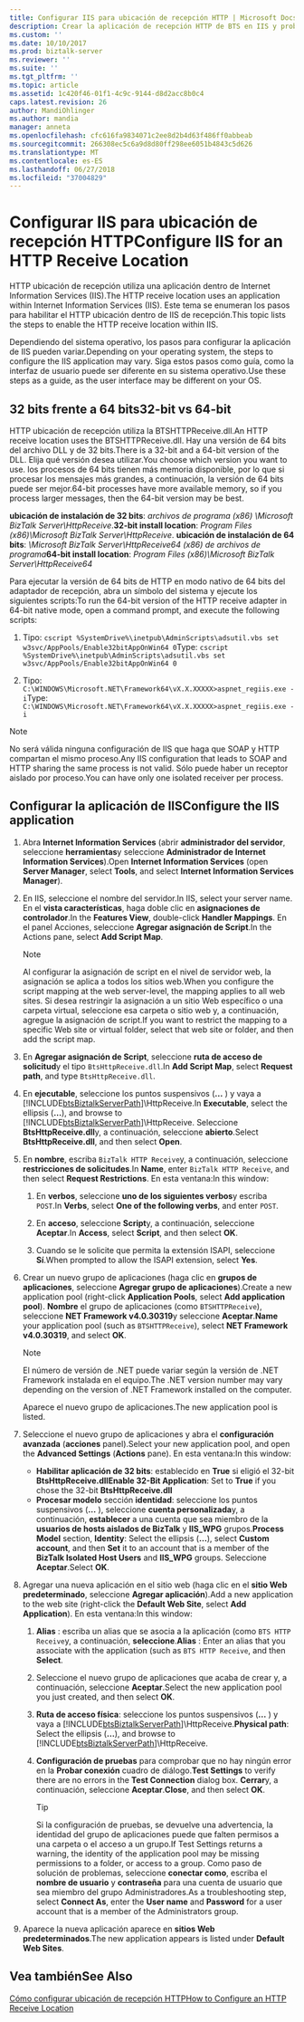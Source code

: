```yaml
---
title: Configurar IIS para ubicación de recepción HTTP | Microsoft Docs
description: Crear la aplicación de recepción HTTP de BTS en IIS y probar la configuración del grupo de aplicación de BizTalk Server
ms.custom: ''
ms.date: 10/10/2017
ms.prod: biztalk-server
ms.reviewer: ''
ms.suite: ''
ms.tgt_pltfrm: ''
ms.topic: article
ms.assetid: 1c420f46-01f1-4c9c-9144-d8d2acc8b0c4
caps.latest.revision: 26
author: MandiOhlinger
ms.author: mandia
manager: anneta
ms.openlocfilehash: cfc616fa9834071c2ee8d2b4d63f486ff0abbeab
ms.sourcegitcommit: 266308ec5c6a9d8d80ff298ee6051b4843c5d626
ms.translationtype: MT
ms.contentlocale: es-ES
ms.lasthandoff: 06/27/2018
ms.locfileid: "37004829"
---
```

# <a name="configure-iis-for-an-http-receive-location"></a><span data-ttu-id="fcacd-103">Configurar IIS para ubicación de recepción HTTP</span><span class="sxs-lookup"><span data-stu-id="fcacd-103">Configure IIS for an HTTP Receive Location</span></span>
<span data-ttu-id="fcacd-104">HTTP ubicación de recepción utiliza una aplicación dentro de Internet Information Services (IIS).</span><span class="sxs-lookup"><span data-stu-id="fcacd-104">The HTTP receive location uses an application within Internet Information Services (IIS).</span></span> <span data-ttu-id="fcacd-105">Este tema se enumeran los pasos para habilitar el HTTP ubicación dentro de IIS de recepción.</span><span class="sxs-lookup"><span data-stu-id="fcacd-105">This topic lists the steps to enable the HTTP receive location within IIS.</span></span> 

<span data-ttu-id="fcacd-106">Dependiendo del sistema operativo, los pasos para configurar la aplicación de IIS pueden variar.</span><span class="sxs-lookup"><span data-stu-id="fcacd-106">Depending on your operating system, the steps to configure the IIS application may vary.</span></span> <span data-ttu-id="fcacd-107">Siga estos pasos como guía, como la interfaz de usuario puede ser diferente en su sistema operativo.</span><span class="sxs-lookup"><span data-stu-id="fcacd-107">Use these steps as a guide, as the user interface may be different on your OS.</span></span>
  
## <a name="32-bit-vs-64-bit"></a><span data-ttu-id="fcacd-108">32 bits frente a 64 bits</span><span class="sxs-lookup"><span data-stu-id="fcacd-108">32-bit vs 64-bit</span></span>

<span data-ttu-id="fcacd-109">HTTP ubicación de recepción utiliza la BTSHTTPReceive.dll.</span><span class="sxs-lookup"><span data-stu-id="fcacd-109">An HTTP receive location uses the BTSHTTPReceive.dll.</span></span> <span data-ttu-id="fcacd-110">Hay una versión de 64 bits del archivo DLL y de 32 bits.</span><span class="sxs-lookup"><span data-stu-id="fcacd-110">There is a 32-bit and a 64-bit version of the DLL.</span></span> <span data-ttu-id="fcacd-111">Elija qué versión desea utilizar.</span><span class="sxs-lookup"><span data-stu-id="fcacd-111">You choose which version you want to use.</span></span> <span data-ttu-id="fcacd-112">los procesos de 64 bits tienen más memoria disponible, por lo que si procesar los mensajes más grandes, a continuación, la versión de 64 bits puede ser mejor.</span><span class="sxs-lookup"><span data-stu-id="fcacd-112">64-bit processes have more available memory, so if you process larger messages, then the 64-bit version may be best.</span></span> 

<span data-ttu-id="fcacd-113">**ubicación de instalación de 32 bits**: *archivos de programa (x86) \Microsoft BizTalk Server\HttpReceive*.</span><span class="sxs-lookup"><span data-stu-id="fcacd-113">**32-bit install location**: *Program Files (x86)\Microsoft BizTalk Server\HttpReceive*.</span></span>
<span data-ttu-id="fcacd-114">**ubicación de instalación de 64 bits**: *\Microsoft BizTalk Server\HttpReceive64 (x86) de archivos de programa*</span><span class="sxs-lookup"><span data-stu-id="fcacd-114">**64-bit install location**: *Program Files (x86)\Microsoft BizTalk Server\HttpReceive64*</span></span>

<span data-ttu-id="fcacd-115">Para ejecutar la versión de 64 bits de HTTP en modo nativo de 64 bits del adaptador de recepción, abra un símbolo del sistema y ejecute los siguientes scripts:</span><span class="sxs-lookup"><span data-stu-id="fcacd-115">To run the 64-bit version of the HTTP receive adapter in 64-bit native mode,  open a command prompt, and execute the following scripts:</span></span>  

1. <span data-ttu-id="fcacd-116">Tipo: `cscript %SystemDrive%\inetpub\AdminScripts\adsutil.vbs set w3svc/AppPools/Enable32bitAppOnWin64 0`</span><span class="sxs-lookup"><span data-stu-id="fcacd-116">Type: `cscript %SystemDrive%\inetpub\AdminScripts\adsutil.vbs set w3svc/AppPools/Enable32bitAppOnWin64 0`</span></span>  

2. <span data-ttu-id="fcacd-117">Tipo: `C:\WINDOWS\Microsoft.NET\Framework64\vX.X.XXXXX>aspnet_regiis.exe -i`</span><span class="sxs-lookup"><span data-stu-id="fcacd-117">Type: `C:\WINDOWS\Microsoft.NET\Framework64\vX.X.XXXXX>aspnet_regiis.exe -i`</span></span>  
  
> [!NOTE]
>  <span data-ttu-id="fcacd-118">No será válida ninguna configuración de IIS que haga que SOAP y HTTP compartan el mismo proceso.</span><span class="sxs-lookup"><span data-stu-id="fcacd-118">Any IIS configuration that leads to SOAP and HTTP sharing the same process is not valid.</span></span> <span data-ttu-id="fcacd-119">Sólo puede haber un receptor aislado por proceso.</span><span class="sxs-lookup"><span data-stu-id="fcacd-119">You can have only one isolated receiver per process.</span></span>  
  
##  <a name="configure-the-iis-application"></a><span data-ttu-id="fcacd-120">Configurar la aplicación de IIS</span><span class="sxs-lookup"><span data-stu-id="fcacd-120">Configure the IIS application</span></span>
  
1. <span data-ttu-id="fcacd-121">Abra **Internet Information Services** (abrir **administrador del servidor**, seleccione **herramientas**y seleccione **Administrador de Internet Information Services**).</span><span class="sxs-lookup"><span data-stu-id="fcacd-121">Open **Internet Information Services** (open **Server Manager**, select **Tools**, and select **Internet Information Services Manager**).</span></span> 
  
2. <span data-ttu-id="fcacd-122">En IIS, seleccione el nombre del servidor.</span><span class="sxs-lookup"><span data-stu-id="fcacd-122">In IIS, select your server name.</span></span> <span data-ttu-id="fcacd-123">En el **vista características**, haga doble clic en **asignaciones de controlador**.</span><span class="sxs-lookup"><span data-stu-id="fcacd-123">In the **Features View**, double-click **Handler Mappings**.</span></span> <span data-ttu-id="fcacd-124">En el panel Acciones, seleccione **Agregar asignación de Script**.</span><span class="sxs-lookup"><span data-stu-id="fcacd-124">In the Actions pane, select **Add Script Map**.</span></span>  
  
   > [!NOTE]
   >  <span data-ttu-id="fcacd-125">Al configurar la asignación de script en el nivel de servidor web, la asignación se aplica a todos los sitios web.</span><span class="sxs-lookup"><span data-stu-id="fcacd-125">When you configure the script mapping at the web server-level, the mapping applies to all web sites.</span></span> <span data-ttu-id="fcacd-126">Si desea restringir la asignación a un sitio Web específico o una carpeta virtual, seleccione esa carpeta o sitio web y, a continuación, agregue la asignación de script.</span><span class="sxs-lookup"><span data-stu-id="fcacd-126">If you want to restrict the mapping to a specific Web site or virtual folder, select that web site or folder, and then add the script map.</span></span>  
  
3. <span data-ttu-id="fcacd-127">En **Agregar asignación de Script**, seleccione **ruta de acceso de solicitud**y el tipo `BtsHttpReceive.dll`.</span><span class="sxs-lookup"><span data-stu-id="fcacd-127">In **Add Script Map**, select **Request path**, and type `BtsHttpReceive.dll`.</span></span>  
  
4. <span data-ttu-id="fcacd-128">En **ejecutable**, seleccione los puntos suspensivos (**...** ) y vaya a [!INCLUDE[btsBiztalkServerPath](../includes/btsbiztalkserverpath-md.md)]\HttpReceive.</span><span class="sxs-lookup"><span data-stu-id="fcacd-128">In **Executable**, select the ellipsis (**…**), and browse to [!INCLUDE[btsBiztalkServerPath](../includes/btsbiztalkserverpath-md.md)]\HttpReceive.</span></span> <span data-ttu-id="fcacd-129">Seleccione **BtsHttpReceive.dll**y, a continuación, seleccione **abierto**.</span><span class="sxs-lookup"><span data-stu-id="fcacd-129">Select **BtsHttpReceive.dll**, and then select **Open**.</span></span>  
  
5. <span data-ttu-id="fcacd-130">En **nombre**, escriba `BizTalk HTTP Receive`y, a continuación, seleccione **restricciones de solicitudes**.</span><span class="sxs-lookup"><span data-stu-id="fcacd-130">In **Name**, enter `BizTalk HTTP Receive`, and then select **Request Restrictions**.</span></span> <span data-ttu-id="fcacd-131">En esta ventana:</span><span class="sxs-lookup"><span data-stu-id="fcacd-131">In this window:</span></span>
  
   1. <span data-ttu-id="fcacd-132">En **verbos**, seleccione **uno de los siguientes verbos**y escriba `POST`.</span><span class="sxs-lookup"><span data-stu-id="fcacd-132">In **Verbs**, select **One of the following verbs**, and enter `POST`.</span></span>  
  
   2. <span data-ttu-id="fcacd-133">En **acceso**, seleccione **Script**y, a continuación, seleccione **Aceptar**.</span><span class="sxs-lookup"><span data-stu-id="fcacd-133">In **Access**, select **Script**, and then select **OK**.</span></span>  
  
   3. <span data-ttu-id="fcacd-134">Cuando se le solicite que permita la extensión ISAPI, seleccione **Sí**.</span><span class="sxs-lookup"><span data-stu-id="fcacd-134">When prompted to allow the ISAPI extension, select **Yes**.</span></span>  
  
6. <span data-ttu-id="fcacd-135">Crear un nuevo grupo de aplicaciones (haga clic en **grupos de aplicaciones**, seleccione **Agregar grupo de aplicaciones**).</span><span class="sxs-lookup"><span data-stu-id="fcacd-135">Create a new application pool (right-click **Application Pools**, select **Add application pool**).</span></span> <span data-ttu-id="fcacd-136">**Nombre** el grupo de aplicaciones (como `BTSHTTPReceive`), seleccione **NET Framework v4.0.30319**y seleccione **Aceptar**.</span><span class="sxs-lookup"><span data-stu-id="fcacd-136">**Name** your application pool (such as `BTSHTTPReceive`), select **NET Framework v4.0.30319**, and select **OK**.</span></span>  
  
    > [!NOTE]
    >  <span data-ttu-id="fcacd-137">El número de versión de .NET puede variar según la versión de .NET Framework instalada en el equipo.</span><span class="sxs-lookup"><span data-stu-id="fcacd-137">The .NET version number may vary depending on the version of .NET Framework installed on the computer.</span></span>  
  
     <span data-ttu-id="fcacd-138">Aparece el nuevo grupo de aplicaciones.</span><span class="sxs-lookup"><span data-stu-id="fcacd-138">The new application pool is listed.</span></span>  
  
7. <span data-ttu-id="fcacd-139">Seleccione el nuevo grupo de aplicaciones y abra el **configuración avanzada** (**acciones** panel).</span><span class="sxs-lookup"><span data-stu-id="fcacd-139">Select your new application pool, and open the **Advanced Settings** (**Actions** pane).</span></span> <span data-ttu-id="fcacd-140">En esta ventana:</span><span class="sxs-lookup"><span data-stu-id="fcacd-140">In this window:</span></span>

    - <span data-ttu-id="fcacd-141">**Habilitar aplicación de 32 bits**: establecido en **True** si eligió el 32-bit **BtsHttpReceive.dll**</span><span class="sxs-lookup"><span data-stu-id="fcacd-141">**Enable 32-Bit Application**: Set to **True** if you chose the 32-bit **BtsHttpReceive.dll**</span></span>
    - <span data-ttu-id="fcacd-142">**Procesar modelo** sección **identidad**: seleccione los puntos suspensivos (**...** ), seleccione **cuenta personalizada**y, a continuación, **establecer** a una cuenta que sea miembro de la **usuarios de hosts aislados de BizTalk** y  **IIS_WPG** grupos.</span><span class="sxs-lookup"><span data-stu-id="fcacd-142">**Process Model** section, **Identity**: Select the ellipsis (**…**), select **Custom account**, and then **Set** it to an account that is a member of the **BizTalk Isolated Host Users** and **IIS_WPG** groups.</span></span> <span data-ttu-id="fcacd-143">Seleccione **Aceptar**.</span><span class="sxs-lookup"><span data-stu-id="fcacd-143">Select **OK**.</span></span> 
  
8. <span data-ttu-id="fcacd-144">Agregar una nueva aplicación en el sitio web (haga clic en el **sitio Web predeterminado**, seleccione **Agregar aplicación**).</span><span class="sxs-lookup"><span data-stu-id="fcacd-144">Add a new application to the web site (right-click the **Default Web Site**, select **Add Application**).</span></span> <span data-ttu-id="fcacd-145">En esta ventana:</span><span class="sxs-lookup"><span data-stu-id="fcacd-145">In this window:</span></span>
  
   1. <span data-ttu-id="fcacd-146">**Alias** : escriba un alias que se asocia a la aplicación (como `BTS HTTP Receive`y, a continuación, **seleccione**.</span><span class="sxs-lookup"><span data-stu-id="fcacd-146">**Alias** : Enter an alias that you associate with the application (such as `BTS HTTP Receive`, and then **Select**.</span></span>  
   2. <span data-ttu-id="fcacd-147">Seleccione el nuevo grupo de aplicaciones que acaba de crear y, a continuación, seleccione **Aceptar**.</span><span class="sxs-lookup"><span data-stu-id="fcacd-147">Select the new application pool you just created, and then select **OK**.</span></span>  
   3. <span data-ttu-id="fcacd-148">**Ruta de acceso física**: seleccione los puntos suspensivos (**...** ) y vaya a [!INCLUDE[btsBiztalkServerPath](../includes/btsbiztalkserverpath-md.md)]\HttpReceive.</span><span class="sxs-lookup"><span data-stu-id="fcacd-148">**Physical path**: Select the ellipsis (**…**), and browse to [!INCLUDE[btsBiztalkServerPath](../includes/btsbiztalkserverpath-md.md)]\HttpReceive.</span></span>  
   4. <span data-ttu-id="fcacd-149">**Configuración de pruebas** para comprobar que no hay ningún error en la **Probar conexión** cuadro de diálogo.</span><span class="sxs-lookup"><span data-stu-id="fcacd-149">**Test Settings** to verify there are no errors in the **Test Connection** dialog box.</span></span> <span data-ttu-id="fcacd-150">**Cerrar**y, a continuación, seleccione **Aceptar**.</span><span class="sxs-lookup"><span data-stu-id="fcacd-150">**Close**, and then select **OK**.</span></span>  
  
      > [!TIP]
      > <span data-ttu-id="fcacd-151">Si la configuración de pruebas, se devuelve una advertencia, la identidad del grupo de aplicaciones puede que falten permisos a una carpeta o el acceso a un grupo.</span><span class="sxs-lookup"><span data-stu-id="fcacd-151">If Test Settings returns a warning, the identity of the application pool may be missing permissions to a folder, or access to a group.</span></span> <span data-ttu-id="fcacd-152">Como paso de solución de problemas, seleccione **conectar como**, escriba el **nombre de usuario** y **contraseña** para una cuenta de usuario que sea miembro del grupo Administradores.</span><span class="sxs-lookup"><span data-stu-id="fcacd-152">As a troubleshooting step, select **Connect As**, enter the **User name** and **Password** for a user account that is a member of the Administrators group.</span></span> 

9. <span data-ttu-id="fcacd-153">Aparece la nueva aplicación aparece en **sitios Web predeterminados**.</span><span class="sxs-lookup"><span data-stu-id="fcacd-153">The new application appears is listed under **Default Web Sites**.</span></span>  
  
## <a name="see-also"></a><span data-ttu-id="fcacd-154">Vea también</span><span class="sxs-lookup"><span data-stu-id="fcacd-154">See Also</span></span>  
 [<span data-ttu-id="fcacd-155">Cómo configurar ubicación de recepción HTTP</span><span class="sxs-lookup"><span data-stu-id="fcacd-155">How to Configure an HTTP Receive Location</span></span>](../core/how-to-configure-an-http-receive-location.md)
